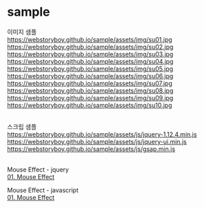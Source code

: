 # sample

이미지 샘플<br>
https://webstoryboy.github.io/sample/assets/img/su01.jpg<br>
https://webstoryboy.github.io/sample/assets/img/su02.jpg<br>
https://webstoryboy.github.io/sample/assets/img/su03.jpg<br>
https://webstoryboy.github.io/sample/assets/img/su04.jpg<br>
https://webstoryboy.github.io/sample/assets/img/su05.jpg<br>
https://webstoryboy.github.io/sample/assets/img/su06.jpg<br>
https://webstoryboy.github.io/sample/assets/img/su07.jpg<br>
https://webstoryboy.github.io/sample/assets/img/su08.jpg<br>
https://webstoryboy.github.io/sample/assets/img/su09.jpg<br>
https://webstoryboy.github.io/sample/assets/img/su10.jpg<br><br>

스크립 샘플<br>
https://webstoryboy.github.io/sample/assets/js/jquery-1.12.4.min.js<br>
https://webstoryboy.github.io/sample/assets/js/jquery-ui.min.js<br>
https://webstoryboy.github.io/sample/assets/js/gsap.min.js<br> <br>


Mouse Effect - jquery<br>
<a href="https://webstoryboy.github.io/sample/mouse/mouse01-jquery.html">01. Mouse Effect</a><br>

Mouse Effect - javascript<br>
<a href="https://webstoryboy.github.io/sample/mouse/mouse01-javascript.html">01. Mouse Effect</a>

